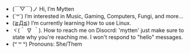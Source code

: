 - (￣▽￣)ノ    Hi, I’m Mytten
- (´꒳`)       I’m interested in Music, Gaming, Computers, Fungi, and more...
- (≧Д≦)       I’m currently learning How to use Linux.
- ヾ(＾ ∇ ＾). How to reach me on Disocrd: 'mytten' just make sure to state why you're reaching me. I won't respond to "hello" messages.
- (ᵘ ꒳ ᵘ)     Pronouns: She/Them
